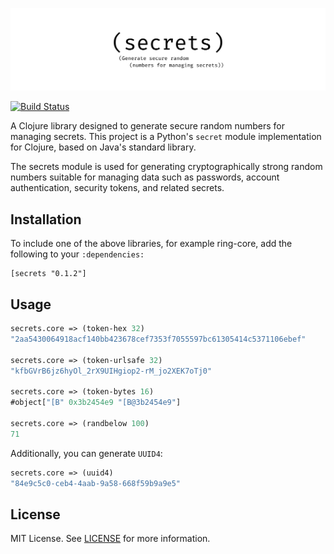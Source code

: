 [![](.github/logo.png)](https://github.com/lk-geimfari/secrets.clj)

[![Build Status](https://travis-ci.org/lk-geimfari/secrets.clj.svg?branch=master)](https://travis-ci.org/lk-geimfari/secrets.clj)

A Clojure library designed to generate secure random numbers for managing secrets. This project is a 
Python's `secret` module implementation for Clojure, based on Java's standard library.

The secrets module is used for generating cryptographically strong random numbers suitable for managing data such 
as passwords, account authentication, security tokens, and related secrets.

## Installation

To include one of the above libraries, for example ring-core, add the following to your `:dependencies:`

```
[secrets "0.1.2"]
```

## Usage
 
```clojure
secrets.core => (token-hex 32)
"2aa5430064918acf140bb423678cef7353f7055597bc61305414c5371106ebef"

secrets.core => (token-urlsafe 32)
"kfbGVrB6jz6hyOl_2rX9UIHgiop2-rM_jo2XEK7oTj0"

secrets.core => (token-bytes 16)
#object["[B" 0x3b2454e9 "[B@3b2454e9"]

secrets.core => (randbelow 100)
71
```

Additionally, you can generate `UUID4`:

```clojure
secrets.core => (uuid4)
"84e9c5c0-ceb4-4aab-9a58-668f59b9a9e5"
```

## License
MIT License. See [LICENSE](LICENSE) for more information.
